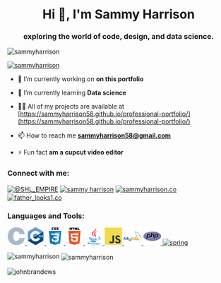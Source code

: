 <h1 align="center">Hi 👋, I'm Sammy Harrison</h1>
<h3 align="center">exploring the world of code, design, and data science.</h3>

<p align="left"> <img src="https://komarev.com/ghpvc/?username=sammyharrison58&label=Profile%20views&color=0e75b6&style=flat" alt="sammyharrison" /> </p>

<p align="left"> <a href="https://github.com/ryo-ma/github-profile-trophy"><img src="https://github-profile-trophy.vercel.app/?username=sammyharrison58" alt="sammyharrison" /></a> </p>

- 🔭 I’m currently working on **on this portfolio**

- 🌱 I’m currently learning **Data science**

- 👨‍💻 All of my projects are available at [https://sammyharrison58.github.io/professional-portfolio/](https://sammyharrison58.github.io/professional-portfolio/)

- 📫 How to reach me **sammyharrison58@gmail.com**

- ⚡ Fun fact **am a cupcut video editor**

<h3 align="left">Connect with me:</h3>
<p align="left">
<a href="https://twitter.com/@SHL_EMPIRE" target="blank"><img align="center" src="https://raw.githubusercontent.com/rahuldkjain/github-profile-readme-generator/master/src/images/icons/Social/twitter.svg" alt="@SHL_EMPIRE" height="30" width="40" /></a>
<a href="https://linkedin.com/in/sammy harrison" target="blank"><img align="center" src="https://raw.githubusercontent.com/rahuldkjain/github-profile-readme-generator/master/src/images/icons/Social/linked-in-alt.svg" alt="sammy harrison" height="30" width="40" /></a>
<a href="https://fb.com/sammy harrison.co" target="blank"><img align="center" src="https://raw.githubusercontent.com/rahuldkjain/github-profile-readme-generator/master/src/images/icons/Social/facebook.svg" alt="sammyharrison.co" height="30" width="40" /></a>
<a href="https://instagram.com/father_looks1.co" target="blank"><img align="center" src="https://raw.githubusercontent.com/rahuldkjain/github-profile-readme-generator/master/src/images/icons/Social/instagram.svg" alt="father_looks1.co" height="30" width="40" /></a>
</p>

<h3 align="left">Languages and Tools:</h3>
<p align="left"> <a href="https://www.pythonprogramming.com/" target="_blank" rel="noreferrer"> <img src="https://raw.githubusercontent.com/devicons/devicon/master/icons/c/c-original.svg" alt="c" width="40" height="40"/> </a> <a href="https://www.w3schools.com/cpp/" target="_blank" rel="noreferrer"> <img src="https://raw.githubusercontent.com/devicons/devicon/master/icons/cplusplus/cplusplus-original.svg" alt="cplusplus" width="40" height="40"/> </a> <a href="https://www.w3schools.com/css/" target="_blank" rel="noreferrer"> <img src="https://raw.githubusercontent.com/devicons/devicon/master/icons/css3/css3-original-wordmark.svg" alt="css3" width="40" height="40"/> </a> <a href="https://www.w3.org/html/" target="_blank" rel="noreferrer"> <img src="https://raw.githubusercontent.com/devicons/devicon/master/icons/html5/html5-original-wordmark.svg" alt="html5" width="40" height="40"/> </a> <a href="https://www.java.com" target="_blank" rel="noreferrer"> <img src="https://raw.githubusercontent.com/devicons/devicon/master/icons/java/java-original.svg" alt="java" width="40" height="40"/> </a> <a href="https://developer.mozilla.org/en-US/docs/Web/JavaScript" target="_blank" rel="noreferrer"> <img src="https://raw.githubusercontent.com/devicons/devicon/master/icons/javascript/javascript-original.svg" alt="javascript" width="40" height="40"/> </a> <a href="https://www.mysql.com/" target="_blank" rel="noreferrer"> <img src="https://raw.githubusercontent.com/devicons/devicon/master/icons/mysql/mysql-original-wordmark.svg" alt="mysql" width="40" height="40"/> </a> <a href="https://www.php.net" target="_blank" rel="noreferrer"> <img src="https://raw.githubusercontent.com/devicons/devicon/master/icons/php/php-original.svg" alt="php" width="40" height="40"/> </a> <a href="https://spring.io/" target="_blank" rel="noreferrer"> <img src="https://www.vectorlogo.zone/logos/springio/springio-icon.svg" alt="spring" width="40" height="40"/> </a> </p>

<p><img align="left" src="https://github-readme-stats.vercel.app/api/top-langs?username=sammyharrison58&show_icons=true&locale=en&layout=compact" alt="sammyharrison" /></p>

<p>&nbsp;<img align="center" src="https://github-readme-stats.vercel.app/api?username=sammyharrison58&show_icons=true&locale=en" alt="sammyharrison" /></p>

<p><img align="center" src="https://github-readme-streak-stats.herokuapp.com/?user=johnbrandews&" alt="johnbrandews" /></p>

